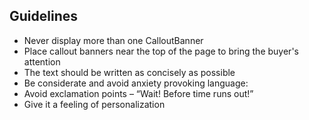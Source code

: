 ## Guidelines

- Never display more than one CalloutBanner
- Place callout banners near the top of the page to bring the buyer's attention
- The text should be written as concisely as possible
- Be considerate and avoid anxiety provoking language:
- Avoid exclamation points – “Wait! Before time runs out!”
- Give it a feeling of personalization
